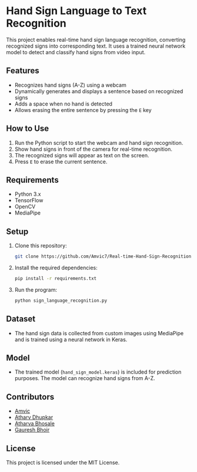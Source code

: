 # Hand Sign Language to Text Recognition

This project enables real-time hand sign language recognition, converting recognized signs into corresponding text. It uses a trained neural network model to detect and classify hand signs from video input.

## Features
- Recognizes hand signs (A-Z) using a webcam
- Dynamically generates and displays a sentence based on recognized signs
- Adds a space when no hand is detected
- Allows erasing the entire sentence by pressing the `E` key

## How to Use
1. Run the Python script to start the webcam and hand sign recognition.
2. Show hand signs in front of the camera for real-time recognition.
3. The recognized signs will appear as text on the screen.
4. Press `E` to erase the current sentence.

## Requirements
- Python 3.x
- TensorFlow
- OpenCV
- MediaPipe

## Setup
1. Clone this repository:
    ```bash
    git clone https://github.com/Amvic7/Real-time-Hand-Sign-Recognition.git
    ```
2. Install the required dependencies:
    ```bash
    pip install -r requirements.txt
    ```
3. Run the program:
    ```bash
    python sign_language_recognition.py
    ```

## Dataset
- The hand sign data is collected from custom images using MediaPipe and is trained using a neural network in Keras.

## Model
- The trained model (`hand_sign_model.keras`) is included for prediction purposes. The model can recognize hand signs from A-Z.

## Contributors
- [Amvic](https://github.com/Amvic7)
- [Atharv Dhupkar](https://github.com/atharv-dhupkar22)
- [Atharva Bhosale](https://github.com/AT8Cool)
- [Gauresh Bhoir](https://github.com/Slugget98)

## License
This project is licensed under the MIT License.
